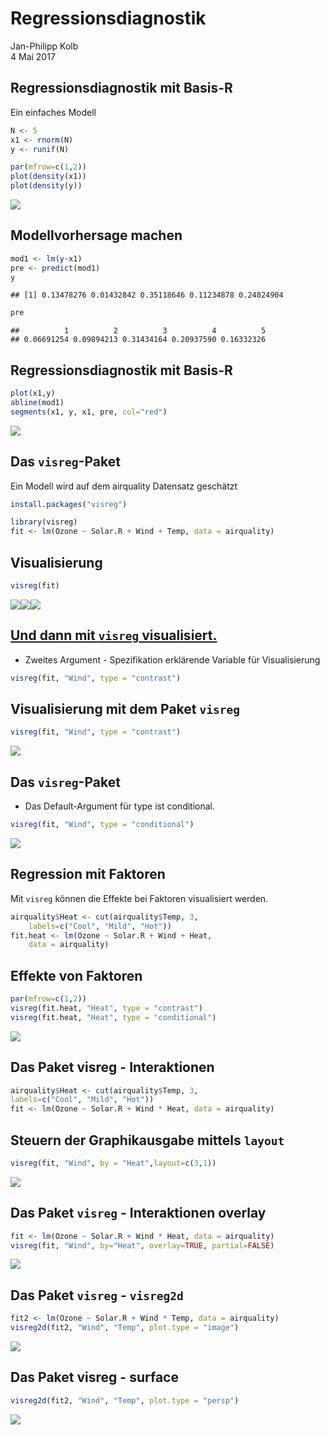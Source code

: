 # Regressionsdiagnostik
Jan-Philipp Kolb  
4 Mai 2017  





## Regressionsdiagnostik mit Basis-R

Ein einfaches Modell

```r
N <- 5
x1 <- rnorm(N)
y <- runif(N)
```


```r
par(mfrow=c(1,2))
plot(density(x1))
plot(density(y))
```

![](Regressionsdiagnostik_files/figure-slidy/unnamed-chunk-3-1.png)<!-- -->



## Modellvorhersage machen


```r
mod1 <- lm(y~x1)
pre <- predict(mod1)
y
```

```
## [1] 0.13478276 0.01432842 0.35118646 0.11234878 0.24024904
```

```r
pre
```

```
##          1          2          3          4          5 
## 0.06691254 0.09894213 0.31434164 0.20937590 0.16332326
```

## Regressionsdiagnostik mit Basis-R


```r
plot(x1,y)
abline(mod1)
segments(x1, y, x1, pre, col="red")
```

![](Regressionsdiagnostik_files/figure-slidy/unnamed-chunk-5-1.png)<!-- -->


## Das `visreg`-Paket 

Ein Modell wird auf dem airquality Datensatz geschätzt


```r
install.packages("visreg")
```



```r
library(visreg)
fit <- lm(Ozone ~ Solar.R + Wind + Temp, data = airquality)
```

## Visualisierung


```r
visreg(fit)
```

![](Regressionsdiagnostik_files/figure-slidy/unnamed-chunk-8-1.png)<!-- -->![](Regressionsdiagnostik_files/figure-slidy/unnamed-chunk-8-2.png)<!-- -->![](Regressionsdiagnostik_files/figure-slidy/unnamed-chunk-8-3.png)<!-- -->

## [Und dann mit `visreg` visualisiert.](http://myweb.uiowa.edu/pbreheny/publications/visreg.pdf)

- Zweites Argument -  Spezifikation erklärende Variable für Visualisierung


```r
visreg(fit, "Wind", type = "contrast")
```

## Visualisierung mit dem Paket `visreg`


```r
visreg(fit, "Wind", type = "contrast")
```

![](Regressionsdiagnostik_files/figure-slidy/unnamed-chunk-10-1.png)<!-- -->


## Das `visreg`-Paket 

- Das Default-Argument für type ist conditional.


```r
visreg(fit, "Wind", type = "conditional")
```

![](Regressionsdiagnostik_files/figure-slidy/unnamed-chunk-11-1.png)<!-- -->


## Regression mit Faktoren

Mit `visreg` können die Effekte bei Faktoren visualisiert werden.


```r
airquality$Heat <- cut(airquality$Temp, 3, 
	labels=c("Cool", "Mild", "Hot"))
fit.heat <- lm(Ozone ~ Solar.R + Wind + Heat, 
	data = airquality)
```

## Effekte von Faktoren



```r
par(mfrow=c(1,2))
visreg(fit.heat, "Heat", type = "contrast")
visreg(fit.heat, "Heat", type = "conditional")
```

![](Regressionsdiagnostik_files/figure-slidy/unnamed-chunk-13-1.png)<!-- -->


## Das Paket visreg - Interaktionen


```r
airquality$Heat <- cut(airquality$Temp, 3, 
labels=c("Cool", "Mild", "Hot"))
fit <- lm(Ozone ~ Solar.R + Wind * Heat, data = airquality)
```

## Steuern der Graphikausgabe mittels `layout`


```r
visreg(fit, "Wind", by = "Heat",layout=c(3,1))
```

![](Regressionsdiagnostik_files/figure-slidy/unnamed-chunk-15-1.png)<!-- -->


## Das Paket `visreg` - Interaktionen overlay


```r
fit <- lm(Ozone ~ Solar.R + Wind * Heat, data = airquality)
visreg(fit, "Wind", by="Heat", overlay=TRUE, partial=FALSE)
```

![](Regressionsdiagnostik_files/figure-slidy/unnamed-chunk-16-1.png)<!-- -->

## Das Paket `visreg` - `visreg2d`


```r
fit2 <- lm(Ozone ~ Solar.R + Wind * Temp, data = airquality)
visreg2d(fit2, "Wind", "Temp", plot.type = "image")
```

![](Regressionsdiagnostik_files/figure-slidy/unnamed-chunk-17-1.png)<!-- -->

## Das Paket visreg - surface


```r
visreg2d(fit2, "Wind", "Temp", plot.type = "persp")
```

![](Regressionsdiagnostik_files/figure-slidy/unnamed-chunk-18-1.png)<!-- -->

